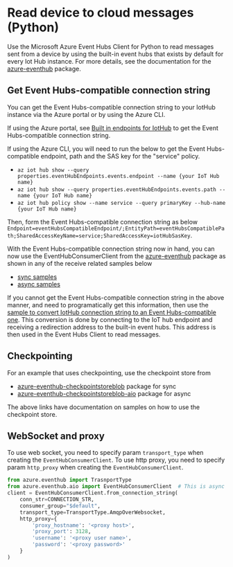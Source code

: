 # Read device to cloud messages (Python)

Use the Microsoft Azure Event Hubs Client for Python to read messages sent from a device by using the
built-in event hubs that exists by default for every Iot Hub instance. For more details, see the 
documentation for the [azure-eventhub](https://pypi.org/project/azure-eventhub/) package.

## Get Event Hubs-compatible connection string

You can get the Event Hubs-compatible connection string to your IotHub instance via the Azure portal or
by using the Azure CLI.

If using the Azure portal, see [Built in endpoints for IotHub](https://docs.microsoft.com/en-us/azure/iot-hub/iot-hub-devguide-messages-read-builtin#read-from-the-built-in-endpoint) to get the Event Hubs-compatible
connection string.

If using the Azure CLI, you will need to run the below to get the Event Hubs-compatible endpoint, path
and the SAS key for the "service" policy.

- `az iot hub show --query properties.eventHubEndpoints.events.endpoint --name {your IoT Hub name}`
- `az iot hub show --query properties.eventHubEndpoints.events.path --name {your IoT Hub name}`
- `az iot hub policy show --name service --query primaryKey --hub-name {your IoT Hub name}`

Then, form the Event Hubs-compatible connection string as below
`Endpoint=eventHubsCompatibleEndpoint/;EntityPath=eventHubsCompatiblePath;SharedAccessKeyName=service;SharedAccessKey=iotHubSasKey`.

With the Event Hubs-compatible connection string now in hand, you can now use the EventHubConsumerClient from the
[azure-eventhub](https://pypi.org/project/azure-eventhub/) package as shown in any of the receive related samples below
- [sync samples](https://github.com/Azure/azure-sdk-for-python/tree/master/sdk/eventhub/azure-eventhub/samples/sync_samples)
- [async samples](https://github.com/Azure/azure-sdk-for-python/tree/master/sdk/eventhub/azure-eventhub/samples/async_samples)

If you cannot get the Event Hubs-compatible connection string in the above manner, and need to programatically get this information,
then use the [sample to convert IotHub connection string to an Event Hubs-compatible one](https://github.com/Azure/azure-sdk-for-python/blob/master/sdk/eventhub/azure-eventhub/samples/async_samples/iot_hub_connection_string_receive_async.py). This conversion is done by connecting to 
the IoT hub endpoint and receiving a redirection address to the built-in event hubs. This address is then used 
in the Event Hubs Client to read messages.

## Checkpointing

For an example that uses checkpointing, use the checkpoint store from
- [azure-eventhub-checkpointstoreblob](https://pypi.org/project/azure-eventhub-checkpointstoreblob/) package for sync
- [azure-eventhub-checkpointstoreblob-aio](https://pypi.org/project/azure-eventhub-checkpointstoreblob-aio/) package for async

The above links have documentation on samples on how to use the checkpoint store.

## WebSocket and proxy

To use web socket, you need to specify param `transport_type` when creating the `EventHubConsumerClient`.
To use http proxy, you need to specify param `http_proxy` when creating the `EventHubConsumerClient`.
```python
from azure.eventhub import TrasnportType
from azure.eventhub.aio import EventHubConsumerClient  # This is async API. For sync API, remove ".aio" 
client = EventHubConsumerClient.from_connection_string(
    conn_str=CONNECTION_STR,
    consumer_group="$default",
    transport_type=TransportType.AmqpOverWebsocket,
    http_proxy={
        'proxy_hostname': '<proxy host>',
        'proxy_port': 3128, 
        'username': '<proxy user name>',
        'password': '<proxy password>'
    }
)
```


